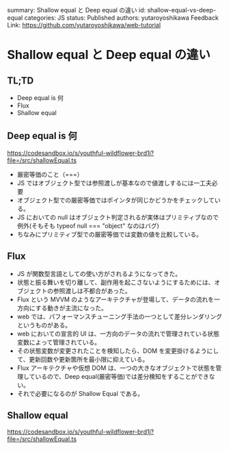 summary: Shallow equal と Deep equal の違い
id: shallow-equal-vs-deep-equal
categories: JS
status: Published
authors: yutaroyoshikawa
Feedback Link: https://github.com/yutaroyoshikawa/web-tutorial

# Shallow equal と Deep equal の違い

## TL;TD

- Deep equal is 何
- Flux
- Shallow equal

## Deep equal is 何

https://codesandbox.io/s/youthful-wildflower-brd1j?file=/src/shallowEqual.ts

- 厳密等価のこと（===）
- JS ではオブジェクト型では参照渡しが基本なので値渡しするには一工夫必要
- オブジェクト型での厳密等価ではポインタが同じかどうかをチェックしている。
- JS においての null はオブジェクト判定されるが実体はプリミティブなので例外(そもそも typeof null === "object" なのはバグ)
- ちなみにプリミティブ型での厳密等価では変数の値を比較している。

## Flux

- JS が関数型言語としての使い方がされるようになってきた。
- 状態と振る舞いを切り離して、副作用を起こさないようにするためには、オブジェクトの参照渡しは不都合があった。
- Flux という MVVM のようなアーキテクチャが登場して、データの流れを一方向にする動きが主流になった。
- web では、パフォーマンスチューニング手法の一つとして差分レンダリングというものがある。
- web においての宣言的 UI は、一方向のデータの流れで管理されている状態変数によって管理されている。
- その状態変数が変更されたことを検知したら、DOM を変更掛けるようにして、更新回数や更新箇所を最小限に抑えている。
- Flux アーキテクチャや仮想 DOM は、一つの大きなオブジェクトで状態を管理しているので、Deep equal(厳密等価)では差分検知をすることができない。
- それで必要になるのが Shallow Equal である。

## Shallow equal

https://codesandbox.io/s/youthful-wildflower-brd1j?file=/src/shallowEqual.ts
